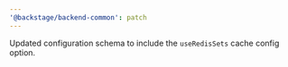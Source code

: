 ```yaml
---
'@backstage/backend-common': patch
---
```


Updated configuration schema to include the `useRedisSets` cache config option.
